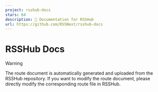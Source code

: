 ```yaml
---
project: rsshub-docs
stars: 64
description: 📄 Documentation for RSSHub
url: https://github.com/RSSNext/rsshub-docs
---
```


RSSHub Docs
===========

Warning

The route document is automatically generated and uploaded from the RSSHub repository. If you want to modify the route document, please directly modify the corresponding route file in RSSHub.
